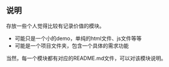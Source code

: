## 说明

存放一些个人觉得比较有记录价值的模块。

- 可能只是一个小的demo，单纯的html文件、js文件等等
- 可能是一个项目文件夹，包含一个具体的需求功能

当然，每一个模块都有对应的README.md文件，可以对该模块说明。

